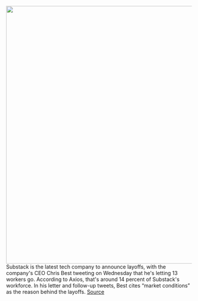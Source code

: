 <img src='https://cdn.vox-cdn.com/thumbor/BChoObLSmL2kVodmqXybBp-rwUQ=/0x0:2500x1667/1200x800/filters:focal(1050x634:1450x1034)/cdn.vox-cdn.com/uploads/chorus_image/image/71031744/Untitled_1.0.jpg' width='700px' /><br/>
Substack is the latest tech company to announce layoffs, with the company's CEO Chris Best tweeting on Wednesday that he's letting 13 workers go. According to Axios, that's around 14 percent of Substack's workforce. In his letter and follow-up tweets, Best cites “market conditions” as the reason behind the layoffs.
<a href='https://www.theverge.com/2022/6/29/23188977/substack-layoffs-14-percent-economy'> Source <a/>
